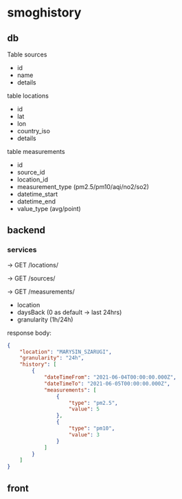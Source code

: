 # smoghistory

## db
Table sources
- id
- name
- details

table locations
- id
- lat
- lon
- country_iso
- details

table measurements
- id
- source_id
- location_id
- measurement_type (pm2.5/pm10/aqi/no2/so2)
- datetime_start
- datetime_end
- value_type (avg/point)


## backend
### services

-> GET /locations/

-> GET /sources/

-> GET /measurements/
- location
- daysBack (0 as default -> last 24hrs)
- granularity (1h/24h)

response body:
```json
{
    "location": "MARYSIN_SZARUGI",
    "granularity": "24h",
    "history": [
        {
            "dateTimeFrom": "2021-06-04T00:00:00.000Z",
            "dateTimeTo": "2021-06-05T00:00:00.000Z",
            "measurements": [
                {
                    "type": "pm2.5",
                    "value": 5
                },
                {
                    "type": "pm10",
                    "value": 3
                }
            ]
        }
    ]
}
```

## front
